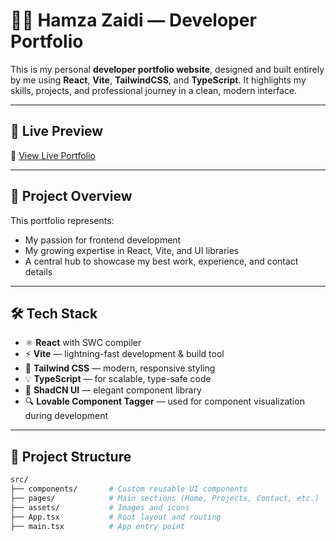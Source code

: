# 🧑‍💻 Hamza Zaidi — Developer Portfolio

This is my personal **developer portfolio website**, designed and built entirely by me using **React**, **Vite**, **TailwindCSS**, and **TypeScript**. It highlights my skills, projects, and professional journey in a clean, modern interface.

---

## 🚀 Live Preview

🔗 [View Live Portfolio](https://Hamza-Zaidi619.github.io/Portfolio)

---

## 📌 Project Overview

This portfolio represents:
- My passion for frontend development
- My growing expertise in React, Vite, and UI libraries
- A central hub to showcase my best work, experience, and contact details

---

## 🛠️ Tech Stack

- ⚛️ **React** with SWC compiler
- ⚡ **Vite** — lightning-fast development & build tool
- 🎨 **Tailwind CSS** — modern, responsive styling
- 💡 **TypeScript** — for scalable, type-safe code
- 🧩 **ShadCN UI** — elegant component library
- 🔍 **Lovable Component Tagger** — used for component visualization during development

---

## 📁 Project Structure

```bash
src/
├── components/       # Custom reusable UI components
├── pages/            # Main sections (Home, Projects, Contact, etc.)
├── assets/           # Images and icons
├── App.tsx           # Root layout and routing
├── main.tsx          # App entry point

